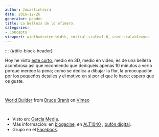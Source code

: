 ```yaml
---
author: Jmcastinheira
date: 2016-12-26
generator: pandoc
title: La belleza de lo efimero.
categories:
- Concepto
viewport: width=device-width, initial-scale=1.0, user-scalable=yes
---
```


::: {#title-block-header}

Hoy he visto [este
corto,](http://garciamedia.com/latinamerica/blog/articles/la_brevedad/)
medio en 3D, medio en video; es de una belleza asombrosa así que
recomiendo que dediquéis apenas 10 minutos a verlo porque merece la
pena; como se dedica a dibujar la flor, la preocupación por los pequeños
detalles y el motivo en si por el que lo hace; espero que os guste.

 

[World Builder](http://vimeo.com/3365942) from [Bruce
Branit](http://vimeo.com/user1349603) on [Vimeo](http://vimeo.com)

 

-   Visto en: [García
    Media](http://garciamedia.com/latinamerica/blog/articles/la_brevedad/).
-   Más información: en
    [blogacine](http://www.blogacine.com/2009/03/06/world-builder-lo-ultimo-de-bruce-branit/),
    en
    [ALT1040](http://alt1040.com/2009/03/world-builder-creando-un-mundo-en-la-realidad-virtual)
    , [bufón
    digital](http://elbufondigital.blogspot.com/2009/03/bruce-branit-405-world-builder.html).
-   Grupo en el
    [Facebook](http://www.facebook.com/pages/World-Builder/73936485659).
